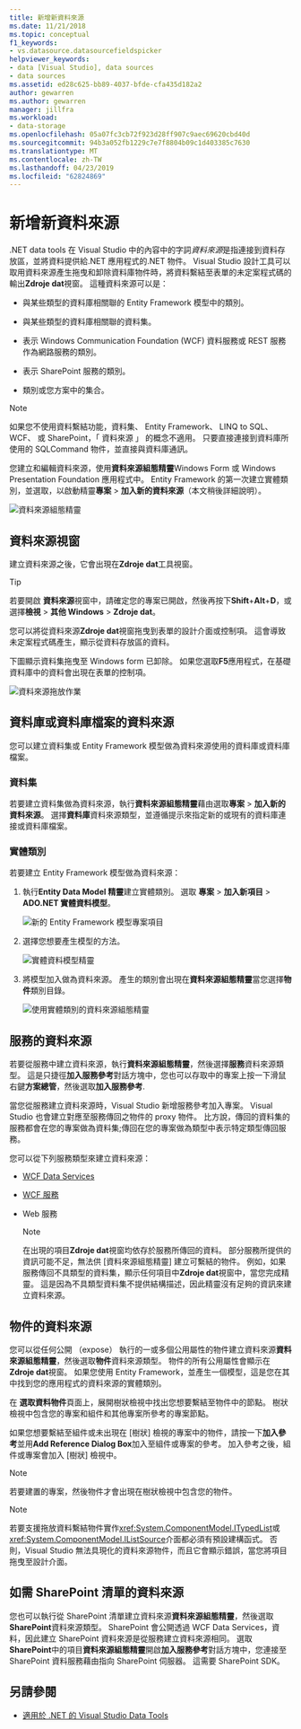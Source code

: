 ```yaml
---
title: 新增新資料來源
ms.date: 11/21/2018
ms.topic: conceptual
f1_keywords:
- vs.datasource.datasourcefieldspicker
helpviewer_keywords:
- data [Visual Studio], data sources
- data sources
ms.assetid: ed28c625-bb89-4037-bfde-cfa435d182a2
author: gewarren
ms.author: gewarren
manager: jillfra
ms.workload:
- data-storage
ms.openlocfilehash: 05a07fc3cb72f923d28ff907c9aec69620cbd40d
ms.sourcegitcommit: 94b3a052fb1229c7e7f8804b09c1d403385c7630
ms.translationtype: MT
ms.contentlocale: zh-TW
ms.lasthandoff: 04/23/2019
ms.locfileid: "62824869"
---
```

# <a name="add-new-data-sources"></a>新增新資料來源

.NET data tools 在 Visual Studio 中的內容中的字詞*資料來源*是指連接到資料存放區，並將資料提供給.NET 應用程式的.NET 物件。 Visual Studio 設計工具可以取用資料來源產生拖曳和卸除資料庫物件時，將資料繫結至表單的未定案程式碼的輸出**Zdroje dat**視窗。 這種資料來源可以是：

- 與某些類型的資料庫相關聯的 Entity Framework 模型中的類別。

- 與某些類型的資料庫相關聯的資料集。

- 表示 Windows Communication Foundation (WCF) 資料服務或 REST 服務作為網路服務的類別。

- 表示 SharePoint 服務的類別。

- 類別或您方案中的集合。

> [!NOTE]
> 如果您不使用資料繫結功能，資料集、 Entity Framework、 LINQ to SQL、 WCF、 或 SharePoint，「 資料來源 」 的概念不適用。 只要直接連接到資料庫所使用的 SQLCommand 物件，並直接與資料庫通訊。

您建立和編輯資料來源，使用**資料來源組態精靈**Windows Form 或 Windows Presentation Foundation 應用程式中。 Entity Framework 的第一次建立實體類別，並選取，以啟動精靈**專案** > **加入新的資料來源**（本文稍後詳細說明）。

![資料來源組態精靈](../data-tools/media/data-source-configuration-wizard.png)

## <a name="data-sources-window"></a>資料來源視窗

建立資料來源之後，它會出現在**Zdroje dat**工具視窗。

> [!TIP]
> 若要開啟 **資料來源**視窗中，請確定您的專案已開啟，然後再按下**Shift**+**Alt**+**D**，或選擇**檢視** > **其他 Windows** > **Zdroje dat**。

您可以將從資料來源**Zdroje dat**視窗拖曳到表單的設計介面或控制項。 這會導致未定案程式碼產生，顯示從資料存放區的資料。

下圖顯示資料集拖曳至 Windows form 已卸除。 如果您選取**F5**應用程式，在基礎資料庫中的資料會出現在表單的控制項。

![資料來源拖放作業](../data-tools/media/raddata-data-source-drag-operation.png)

## <a name="data-source-for-a-database-or-a-database-file"></a>資料庫或資料庫檔案的資料來源

您可以建立資料集或 Entity Framework 模型做為資料來源使用的資料庫或資料庫檔案。

### <a name="dataset"></a>資料集

若要建立資料集做為資料來源，執行**資料來源組態精靈**藉由選取**專案** > **加入新的資料來源**。 選擇**資料庫**資料來源類型，並遵循提示來指定新的或現有的資料庫連接或資料庫檔案。

### <a name="entity-classes"></a>實體類別

若要建立 Entity Framework 模型做為資料來源：

1. 執行**Entity Data Model 精靈**建立實體類別。 選取 **專案** > **加入新項目** > **ADO.NET 實體資料模型**。

   ![新的 Entity Framework 模型專案項目](../data-tools/media/raddata-new-entity-framework-model-project-item.png)

1. 選擇您想要產生模型的方法。

   ![實體資料模型精靈](../data-tools/media/raddata-entity-data-model-wizard.png)

1. 將模型加入做為資料來源。 產生的類別會出現在**資料來源組態精靈**當您選擇**物件**類別目錄。

   ![使用實體類別的資料來源組態精靈](../data-tools/media/raddata-data-source-configuration-wizard-with-entity-classes.png)

## <a name="data-source-for-a-service"></a>服務的資料來源

若要從服務中建立資料來源，執行**資料來源組態精靈**，然後選擇**服務**資料來源類型。 這是只捷徑**加入服務參考**對話方塊中，您也可以存取中的專案上按一下滑鼠右鍵**方案總管**，然後選取**加入服務參考**.

當您從服務建立資料來源時，Visual Studio 新增服務參考加入專案。 Visual Studio 也會建立對應至服務傳回之物件的 proxy 物件。 比方說，傳回的資料集的服務都會在您的專案做為資料集;傳回在您的專案做為類型中表示特定類型傳回服務。

您可以從下列服務類型來建立資料來源：

- [WCF Data Services](/dotnet/framework/data/wcf/wcf-data-services-overview)

- [WCF 服務](../data-tools/windows-communication-foundation-services-and-wcf-data-services-in-visual-studio.md)

- Web 服務

    > [!NOTE]
    > 在出現的項目**Zdroje dat**視窗均依存於服務所傳回的資料。 部分服務所提供的資訊可能不足，無法供 [資料來源組態精靈] 建立可繫結的物件。 例如，如果服務傳回不具類型的資料集，顯示任何項目中**Zdroje dat**視窗中，當您完成精靈。 這是因為不具類型資料集不提供結構描述，因此精靈沒有足夠的資訊來建立資料來源。

## <a name="data-source-for-an-object"></a>物件的資料來源

您可以從任何公開 （expose） 執行的一或多個公用屬性的物件建立資料來源**資料來源組態精靈**，然後選取**物件**資料來源類型。 物件的所有公用屬性會顯示在**Zdroje dat**視窗。 如果您使用 Entity Framework，並產生一個模型，這是您在其中找到您的應用程式的資料來源的實體類別。

在 **選取資料物件**頁面上，展開樹狀檢視中找出您想要繫結至物件中的節點。 樹狀檢視中包含您的專案和組件和其他專案所參考的專案節點。

如果您想要繫結至組件或未出現在 [樹狀] 檢視的專案中的物件，請按一下**加入參考**並用**Add Reference Dialog Box**加入至組件或專案的參考。 加入參考之後，組件或專案會加入 [樹狀] 檢視中。

> [!NOTE]
> 若要建置的專案，然後物件才會出現在樹狀檢視中包含您的物件。

> [!NOTE]
> 若要支援拖放資料繫結物件實作<xref:System.ComponentModel.ITypedList>或<xref:System.ComponentModel.IListSource>介面都必須有預設建構函式。 否則，Visual Studio 無法具現化的資料來源物件，而且它會顯示錯誤，當您將項目拖曳至設計介面。

## <a name="data-source-for-a-sharepoint-list"></a>如需 SharePoint 清單的資料來源

您也可以執行從 SharePoint 清單建立資料來源**資料來源組態精靈**，然後選取**SharePoint**資料來源類型。 SharePoint 會公開透過 WCF Data Services，資料，因此建立 SharePoint 資料來源是從服務建立資料來源相同。 選取**SharePoint**中的項目**資料來源組態精靈**開啟**加入服務參考**對話方塊中，您連接至 SharePoint 資料服務藉由指向 SharePoint 伺服器。 這需要 SharePoint SDK。

## <a name="see-also"></a>另請參閱

- [適用於 .NET 的 Visual Studio Data Tools](../data-tools/visual-studio-data-tools-for-dotnet.md)